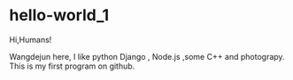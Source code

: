 # hello-world_1
Hi,Humans!

Wangdejun here, I like python Django , Node.js ,some C++ and photograpy.
This is my first program on github.
